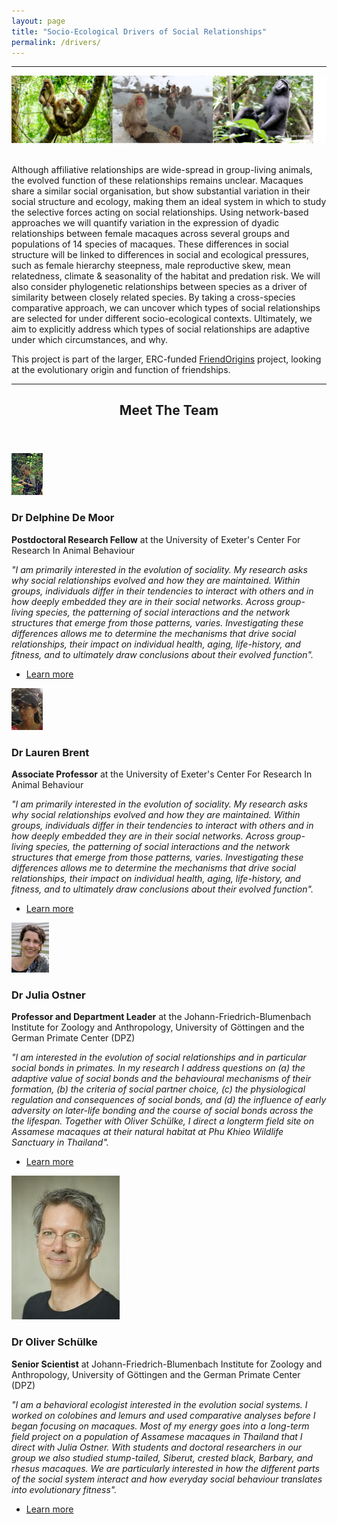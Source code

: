 ```yaml
---
layout: page
title: "Socio-Ecological Drivers of Social Relationships"
permalink: /drivers/
---
```

***

<div style="text-align:center"><img class="image center" src="/assets/images/macaques_trio.png"/></div><br/>

<p>Although affiliative relationships are wide-spread in group-living animals, the evolved function of these relationships remains unclear. Macaques share a similar social organisation, but show substantial variation in their social structure and ecology, making them an ideal system in which to study the selective forces acting on social relationships. Using network-based approaches we will quantify variation in the expression of dyadic relationships between female macaques across several groups and populations of 14 species of macaques. These differences in social structure will be linked to differences in social and ecological pressures, such as female hierarchy steepness, male reproductive skew, mean relatedness, climate & seasonality of the habitat and predation risk. We will also consider phylogenetic relationships between species as a driver of similarity between closely related species. By taking a cross-species comparative approach, we can uncover which types of social relationships are selected for under different socio-ecological contexts. Ultimately, we aim to explicitly address which types of social relationships are adaptive under which circumstances, and why.
	
This project is part of the larger, ERC-funded  <a href="https://www.friendorigins.com/what-is-friendorigins.html">FriendOrigins</a> project, looking at the evolutionary origin and function of friendships.</p>

***


<header class="major">
	<h2>Meet The Team</h2>
</header>

<span class="image left"><img src="/assets/images/writing protocols.jpg" width="10%"/></span> 
<h3>Dr Delphine De Moor</h3>
<p><strong>Postdoctoral Research Fellow</strong> at the University of Exeter's Center For Research In Animal Behaviour</p>
<p><em>"I am primarily interested in the evolution of sociality. My research asks why social relationships evolved and how they are maintained. Within groups, individuals differ in their tendencies to interact with others and in how deeply embedded they are in their social networks. Across group-living species, the patterning of social interactions and the network structures that emerge from those patterns, varies. Investigating these differences allows me to determine the mechanisms that drive social relationships, their impact on individual health, aging, life-history, and fitness, and to ultimately draw conclusions about their evolved function".</em></p>
<ul class="actions">
	<li><a href="https://delphinedemoor.weebly.com/" class="button">Learn more</a></li>
</ul>
<span class="image left"><img src="/assets/images/me 88i.jpg" width="10%"/></span>
<h3>Dr Lauren Brent</h3>
<p><strong>Associate Professor</strong> at the University of Exeter's Center For Research In Animal Behaviour</p>
<p><em>"I am primarily interested in the evolution of sociality. My research asks why social relationships evolved and how they are maintained. Within groups, individuals differ in their tendencies to interact with others and in how deeply embedded they are in their social networks. Across group-living species, the patterning of social interactions and the network structures that emerge from those patterns, varies. Investigating these differences allows me to determine the mechanisms that drive social relationships, their impact on individual health, aging, life-history, and fitness, and to ultimately draw conclusions about their evolved function".</em></p>
<ul class="actions">
	<li><a href="http://www.laurenbrent.com/" class="button">Learn more</a></li>
</ul>
<span class="image left"><img src="/assets/images/julia ostner.jpg" width="60"/></span>
<h3>Dr Julia Ostner</h3>
<p><strong>Professor and Department Leader</strong> at the Johann-Friedrich-Blumenbach Institute for Zoology and Anthropology, University of Göttingen and the German Primate Center (DPZ)</p>
<p><em>"I am interested in the evolution of social relationships and in particular social bonds in primates. In my research I address questions on (a) the adaptive value of social bonds and the behavioural mechanisms of their formation, (b) the criteria of social partner choice, (c) the physiological regulation and consequences of social bonds, and (d) the influence of early adversity on later-life bonding and the course of social bonds across the the lifespan. Together with Oliver Schülke, I direct a longterm field site on Assamese macaques at their natural habitat at Phu Khieo Wildlife Sanctuary in Thailand".</em></p>
<ul class="actions">
	<li><a href="https://www.uni-goettingen.de/de/164051.html" class="button">Learn more</a></li>
</ul>
<span class="image left"><img src="/assets/images/oliver.jpg" weight="60px"/></span>
<h3>Dr Oliver Schülke</h3>
<p><strong>Senior Scientist</strong> at Johann-Friedrich-Blumenbach Institute for Zoology and Anthropology, University of Göttingen and the German Primate Center (DPZ)</p>
<p><em>"I am a behavioral ecologist interested in the evolution social systems. I worked on colobines and lemurs and used comparative analyses before I began focusing on macaques. Most of my energy goes into a long-term field project on a population of Assamese macaques in Thailand that I direct with Julia Ostner. With students and doctoral researchers in our group we also studied stump-tailed, Siberut, crested black, Barbary, and rhesus macaques. We are particularly interested in how the different parts of the social system interact and how everyday social behaviour translates into evolutionary fitness".</em></p>
<ul class="actions">
	<li><a href="https://www.uni-goettingen.de/de/pd+dr.+oliver+sch%c3%bclke/506891.html" class="button">Learn more</a></li>
</ul>

